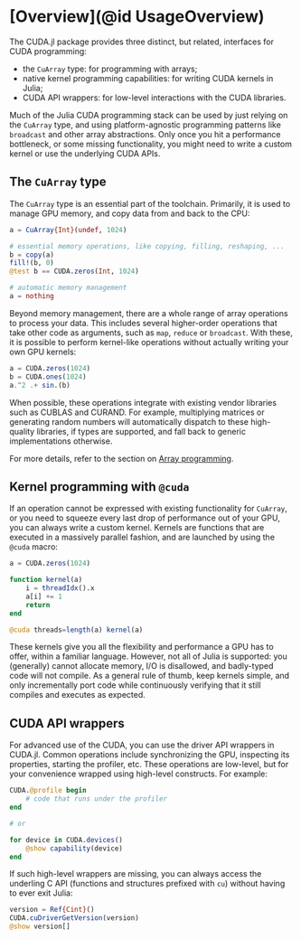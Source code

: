 # [Overview](@id UsageOverview)

The CUDA.jl package provides three distinct, but related, interfaces for CUDA programming:

- the `CuArray` type: for programming with arrays;
- native kernel programming capabilities: for writing CUDA kernels in Julia;
- CUDA API wrappers: for low-level interactions with the CUDA libraries.

Much of the Julia CUDA programming stack can be used by just relying on the `CuArray` type,
and using platform-agnostic programming patterns like `broadcast` and other array
abstractions. Only once you hit a performance bottleneck, or some missing functionality, you
might need to write a custom kernel or use the underlying CUDA APIs.


## The `CuArray` type

The `CuArray` type is an essential part of the toolchain. Primarily, it is used to manage
GPU memory, and copy data from and back to the CPU:

```julia
a = CuArray{Int}(undef, 1024)

# essential memory operations, like copying, filling, reshaping, ...
b = copy(a)
fill!(b, 0)
@test b == CUDA.zeros(Int, 1024)

# automatic memory management
a = nothing
```

Beyond memory management, there are a whole range of array operations to process your data.
This includes several higher-order operations that take other code as arguments, such as
`map`, `reduce` or `broadcast`. With these, it is possible to perform kernel-like operations
without actually writing your own GPU kernels:

```julia
a = CUDA.zeros(1024)
b = CUDA.ones(1024)
a.^2 .+ sin.(b)
```

When possible, these operations integrate with existing vendor libraries such as CUBLAS and
CURAND. For example, multiplying matrices or generating random numbers will automatically
dispatch to these high-quality libraries, if types are supported, and fall back to generic
implementations otherwise.

For more details, refer to the section on [Array programming](@ref).


## Kernel programming with `@cuda`

If an operation cannot be expressed with existing functionality for `CuArray`, or you need
to squeeze every last drop of performance out of your GPU, you can always write a custom
kernel. Kernels are functions that are executed in a massively parallel fashion, and are
launched by using the `@cuda` macro:

```julia
a = CUDA.zeros(1024)

function kernel(a)
    i = threadIdx().x
    a[i] += 1
    return
end

@cuda threads=length(a) kernel(a)
```

These kernels give you all the flexibility and performance a GPU has to offer, within a
familiar language. However, not all of Julia is supported: you (generally) cannot allocate
memory, I/O is disallowed, and badly-typed code will not compile. As a general rule of
thumb, keep kernels simple, and only incrementally port code while continuously verifying
that it still compiles and executes as expected.


## CUDA API wrappers

For advanced use of the CUDA, you can use the driver API wrappers in CUDA.jl. Common
operations include synchronizing the GPU, inspecting its properties, starting the profiler,
etc. These operations are low-level, but for your convenience wrapped using high-level
constructs. For example:

```julia
CUDA.@profile begin
    # code that runs under the profiler
end

# or

for device in CUDA.devices()
    @show capability(device)
end
```

If such high-level wrappers are missing, you can always access the underling C API
(functions and structures prefixed with `cu`) without having to ever exit Julia:

```julia
version = Ref{Cint}()
CUDA.cuDriverGetVersion(version)
@show version[]
```
